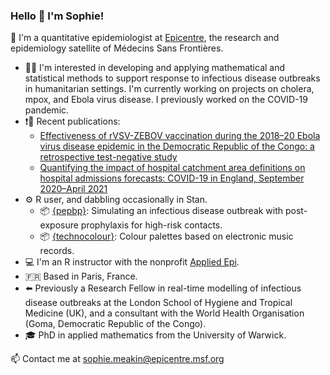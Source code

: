 ### Hello 👋 I'm Sophie!

🌟 I'm a quantitative epidemiologist at [Epicentre](https://epicentre.msf.org/en), the research and epidemiology satellite of Médecins Sans Frontières.

* 👩‍💻 I'm interested in developing and applying mathematical and statistical methods to support response to infectious disease outbreaks in humanitarian settings. I'm currently working on projects on cholera, mpox, and Ebola virus disease. I previously worked on the COVID-19 pandemic.
* ❗📄 Recent publications:
    * [Effectiveness of rVSV-ZEBOV vaccination during the 2018–20 Ebola virus disease epidemic in the Democratic Republic of the Congo: a retrospective test-negative study](https://www.thelancet.com/journals/laninf/article/PIIS1473-3099(24)00419-5/fulltext#articleInformation)
    * [Quantifying the impact of hospital catchment area definitions on hospital admissions forecasts: COVID-19 in England, September 2020–April 2021](https://doi.org/10.1186/s12916-024-03369-0)
* ⚙️ R user, and dabbling occasionally in Stan.
    * 📦 [{pepbp}](https://sophiemeakin.github.io/pepbp/): Simulating an infectious disease outbreak with post-exposure prophylaxis for high-risk contacts.
    * 📦 [{technocolour}](https://sophiemeakin.github.io/technocolour/): Colour palettes based on electronic music records.
* 💻 I'm an R instructor with the nonprofit [Applied Epi](https://appliedepi.org/).
* 🇫🇷 Based in Paris, France.
* ⬅️ Previously a Research Fellow in real-time modelling of infectious disease outbreaks at the London School of Hygiene and Tropical Medicine (UK), and a consultant with the World Health Organisation (Goma, Democratic Republic of the Congo).
* 🎓 PhD in applied mathematics from the University of Warwick.

📫 Contact me at sophie.meakin@epicentre.msf.org
